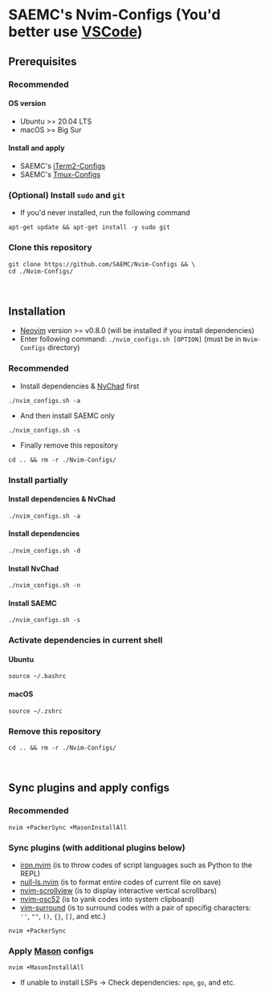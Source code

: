 # SAEMC's Nvim-Configs (You'd better use [VSCode](https://code.visualstudio.com/))

## Prerequisites

### Recommended

#### OS version

- Ubuntu >= 20.04 LTS
- macOS >= Big Sur

#### Install and apply

- SAEMC's [iTerm2-Configs](https://github.com/SAEMC/iTerm2-Configs.git)
- SAEMC's [Tmux-Configs](https://github.com/SAEMC/Tmux-Configs)

### (Optional) Install `sudo` and `git`

- If you'd never installed, run the following command

```shell
apt-get update && apt-get install -y sudo git
```

### Clone this repository

```shell
git clone https://github.com/SAEMC/Nvim-Configs && \
cd ./Nvim-Configs/
```

<br/>

## Installation

- [Neovim](https://github.com/neovim/neovim) version >= v0.8.0 (will be installed if you install dependencies)
- Enter following command: `./nvim_configs.sh [OPTION]` (must be in `Nvim-Configs` directory)

### Recommended

- Install dependencies & [NvChad](https://github.com/NvChad/NvChad) first

```shell
./nvim_configs.sh -a
```

- And then install SAEMC only

```shell
./nvim_configs.sh -s
```

- Finally remove this repository

```shell
cd .. && rm -r ./Nvim-Configs/
```

### Install partially

#### Install dependencies & NvChad

```shell
./nvim_configs.sh -a
```

#### Install dependencies

```shell
./nvim_configs.sh -d
```

#### Install NvChad

```shell
./nvim_configs.sh -n
```

#### Install SAEMC

```shell
./nvim_configs.sh -s
```

### Activate dependencies in current shell

#### Ubuntu

```shell
source ~/.bashrc
```

#### macOS

```shell
source ~/.zshrc
```

### Remove this repository

```shell
cd .. && rm -r ./Nvim-Configs/
```

<br/>

## Sync plugins and apply configs

### Recommended

```shell
nvim +PackerSync +MasonInstallAll
```

### Sync plugins (with additional plugins below)

- [iron.nvim](https://github.com/hkupty/iron.nvim) (is to throw codes of script languages such as Python to the REPL)
- [null-ls.nvim](https://github.com/jose-elias-alvarez/null-ls.nvim) (is to format entire codes of current file on save)
- [nvim-scrollview](https://github.com/dstein64/nvim-scrollview) (is to display interactive vertical scrollbars)
- [nvim-osc52](https://github.com/ojroques/nvim-osc52) (is to yank codes into system clipboard)
- [vim-surround](https://github.com/tpope/vim-surround) (is to surround codes with a pair of specifig characters: `''`, `""`, `()`, `{}`, `[]`, and etc.)

```shell
nvim +PackerSync
```

### Apply [Mason](https://github.com/williamboman/mason.nvim) configs

```shell
nvim +MasonInstallAll
```

- If unable to install LSPs -> Check dependencies: `npm`, `go`, and etc.
